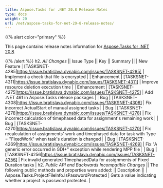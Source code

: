 ```yaml
---
title: Aspose.Tasks for .NET 20.8 Release Notes
type: docs
weight: 20
url: /net/aspose-tasks-for-net-20-8-release-notes/
---
```


{{% alert color="primary" %}} 

This page contains release notes information for [Aspose.Tasks for .NET 20.8](https://downloads.aspose.com/tasks/net/new-releases/aspose.tasks-for-.net-20.8/).

{{% /alert %}} 
h2. *All Changes*
|| Issue Type || Key || Summary ||
| New Feature | [TASKSNET-4285|https://issue.bratislava.dynabic.com/issues/TASKSNET-4285] | Implement a check that file is encrypted |
| Enhancement | [TASKSNET-4311|https://issue.bratislava.dynabic.com/issues/TASKSNET-4311] | Improve resource deletion execution time |
| Enhancement | [TASKSNET-4275|https://issue.bratislava.dynabic.com/issues/TASKSNET-4275] | Add .NET 461 in Aspose.Tasks release packages |
| Bug | [TASKSNET-4308|https://issue.bratislava.dynabic.com/issues/TASKSNET-4308] | Fix incorrect ActualStart of manual assigned tasks |
| Bug | [TASKSNET-4278|https://issue.bratislava.dynabic.com/issues/TASKSNET-4278] | Fix incorrect calculation of timephased data for assignment's remaining work |
| Bug | [TASKSNET-4270|https://issue.bratislava.dynabic.com/issues/TASKSNET-4270] | Fix recalculation of assignments' work and timephased data for task with Type = "FixedWork" when task's duration is changed |
| Bug | [TASKSNET-4269|https://issue.bratislava.dynabic.com/issues/TASKSNET-4269] | Fix "A generic error occurred in GDI+" exception while rendering MPP file |
| Bug | [TASKSNET-4256|https://issue.bratislava.dynabic.com/issues/TASKSNET-4256] | Fix invalid generated TimephasedData for assignments of Fixed Duration tasks |
h2. *Public API and Backwards Incompatible Changes*
|| The following public methods and properties were added: || Description ||
| Aspose.Tasks.ProjectFileInfo.IsPasswordProtected | Gets a value indicating whether a project is password protected. |